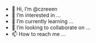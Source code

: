 - 👋 Hi, I’m @czreeen
- 👀 I’m interested in ...
- 🌱 I’m currently learning ...
- 💞️ I’m looking to collaborate on ...
- 📫 How to reach me ...

<!---
czreeen/czreeen is a ✨ special ✨ repository because its `README.md` (this file) appears on your GitHub profile.
You can click the Preview link to take a look at your changes.
--->
